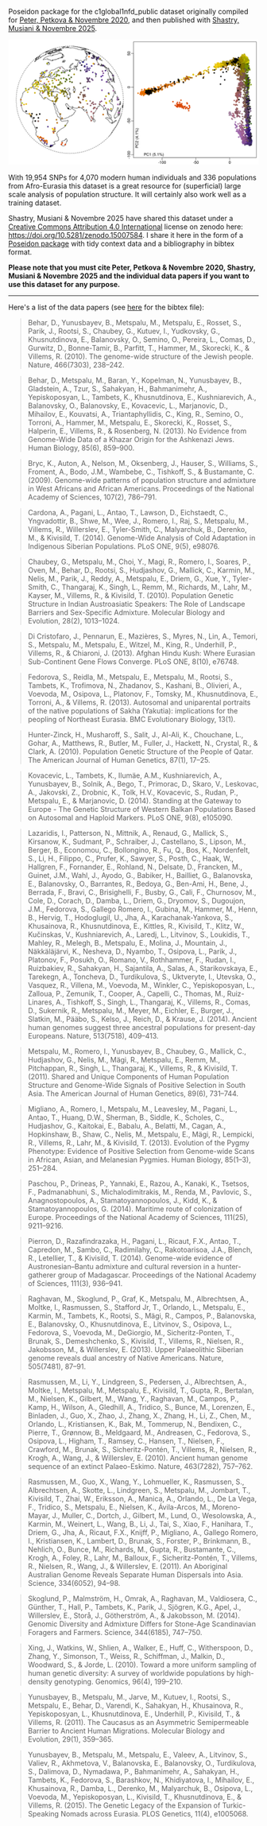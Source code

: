Poseidon package for the c1global1nfd_public dataset originally compiled for [Peter, Petkova \& Novembre 2020](https://doi.org/10.1093/molbev/msz280), and then published with [Shastry, Musiani \& Novembre 2025](https://doi.org/10.1101/2025.02.10.637386).

![Figure: Map and PCA output](code/plot.png)

With 19,954 SNPs for 4,070 modern human individuals and 336 populations from Afro-Eurasia this dataset is a great resource for (superficial) large scale analysis of population structure. It will certainly also work well as a training dataset.

Shastry, Musiani \& Novembre 2025 have shared this dataset under a [Creative Commons Attribution 4.0 International](https://creativecommons.org/licenses/by/4.0/legalcode) license on zenodo here: <https://doi.org/10.5281/zenodo.15007584>. I share it here in the form of a [Poseidon package](https://www.poseidon-adna.org) with tidy context data and a bibliography in bibtex format.

**Please note that you must cite Peter, Petkova \& Novembre 2020, Shastry, Musiani \& Novembre 2025 and the individual data papers if you want to use this dataset for any purpose.**

***

Here's a list of the  data papers (see [here](c1global1nfd_public/c1global1nfd_public.bib) for the bibtex file):

> Behar, D., Yunusbayev, B., Metspalu, M., Metspalu, E., Rosset, S., Parik, J., Rootsi, S., Chaubey, G., Kutuev, I., Yudkovsky, G., Khusnutdinova, E., Balanovsky, O., Semino, O., Pereira, L., Comas, D., Gurwitz, D., Bonne-Tamir, B., Parfitt, T., Hammer, M., Skorecki, K., & Villems, R. (2010). The genome-wide structure of the Jewish people. Nature, 466(7303), 238–242.

> Behar, D., Metspalu, M., Baran, Y., Kopelman, N., Yunusbayev, B., Gladstein, A., Tzur, S., Sahakyan, H., Bahmanimehr, A., Yepiskoposyan, L., Tambets, K., Khusnutdinova, E., Kushniarevich, A., Balanovsky, O., Balanovsky, E., Kovacevic, L., Marjanovic, D., Mihailov, E., Kouvatsi, A., Triantaphyllidis, C., King, R., Semino, O., Torroni, A., Hammer, M., Metspalu, E., Skorecki, K., Rosset, S., Halperin, E., Villems, R., & Rosenberg, N. (2013). No Evidence from Genome-Wide Data of a Khazar Origin for the Ashkenazi Jews. Human Biology, 85(6), 859–900.

> Bryc, K., Auton, A., Nelson, M., Oksenberg, J., Hauser, S., Williams, S., Froment, A., Bodo, J.M., Wambebe, C., Tishkoff, S., & Bustamante, C. (2009). Genome-wide patterns of population structure and admixture in West Africans and African Americans. Proceedings of the National Academy of Sciences, 107(2), 786–791.

> Cardona, A., Pagani, L., Antao, T., Lawson, D., Eichstaedt, C., Yngvadottir, B., Shwe, M., Wee, J., Romero, I., Raj, S., Metspalu, M., Villems, R., Willerslev, E., Tyler-Smith, C., Malyarchuk, B., Derenko, M., & Kivisild, T. (2014). Genome-Wide Analysis of Cold Adaptation in Indigenous Siberian Populations. PLoS ONE, 9(5), e98076.

> Chaubey, G., Metspalu, M., Choi, Y., Magi, R., Romero, I., Soares, P., Oven, M., Behar, D., Rootsi, S., Hudjashov, G., Mallick, C., Karmin, M., Nelis, M., Parik, J., Reddy, A., Metspalu, E., Driem, G., Xue, Y., Tyler-Smith, C., Thangaraj, K., Singh, L., Remm, M., Richards, M., Lahr, M., Kayser, M., Villems, R., & Kivisild, T. (2010). Population Genetic Structure in Indian Austroasiatic Speakers: The Role of Landscape Barriers and Sex-Specific Admixture. Molecular Biology and Evolution, 28(2), 1013–1024.

> Di Cristofaro, J., Pennarun, E., Mazières, S., Myres, N., Lin, A., Temori, S., Metspalu, M., Metspalu, E., Witzel, M., King, R., Underhill, P., Villems, R., & Chiaroni, J. (2013). Afghan Hindu Kush: Where Eurasian Sub-Continent Gene Flows Converge. PLoS ONE, 8(10), e76748.

> Fedorova, S., Reidla, M., Metspalu, E., Metspalu, M., Rootsi, S., Tambets, K., Trofimova, N., Zhadanov, S., Kashani, B., Olivieri, A., Voevoda, M., Osipova, L., Platonov, F., Tomsky, M., Khusnutdinova, E., Torroni, A., & Villems, R. (2013). Autosomal and uniparental portraits of the native populations of Sakha (Yakutia): implications for the peopling of Northeast Eurasia. BMC Evolutionary Biology, 13(1).

> Hunter-Zinck, H., Musharoff, S., Salit, J., Al-Ali, K., Chouchane, L., Gohar, A., Matthews, R., Butler, M., Fuller, J., Hackett, N., Crystal, R., & Clark, A. (2010). Population Genetic Structure of the People of Qatar. The American Journal of Human Genetics, 87(1), 17–25.

> Kovacevic, L., Tambets, K., Ilumäe, A.M., Kushniarevich, A., Yunusbayev, B., Solnik, A., Bego, T., Primorac, D., Skaro, V., Leskovac, A., Jakovski, Z., Drobnic, K., Tolk, H.V., Kovacevic, S., Rudan, P., Metspalu, E., & Marjanovic, D. (2014). Standing at the Gateway to Europe - The Genetic Structure of Western Balkan Populations Based on Autosomal and Haploid Markers. PLoS ONE, 9(8), e105090.

> Lazaridis, I., Patterson, N., Mittnik, A., Renaud, G., Mallick, S., Kirsanow, K., Sudmant, P., Schraiber, J., Castellano, S., Lipson, M., Berger, B., Economou, C., Bollongino, R., Fu, Q., Bos, K., Nordenfelt, S., Li, H., Filippo, C., Prufer, K., Sawyer, S., Posth, C., Haak, W., Hallgren, F., Fornander, E., Rohland, N., Delsate, D., Francken, M., Guinet, J.M., Wahl, J., Ayodo, G., Babiker, H., Bailliet, G., Balanovska, E., Balanovsky, O., Barrantes, R., Bedoya, G., Ben-Ami, H., Bene, J., Berrada, F., Bravi, C., Brisighelli, F., Busby, G., Cali, F., Churnosov, M., Cole, D., Corach, D., Damba, L., Driem, G., Dryomov, S., Dugoujon, J.M., Fedorova, S., Gallego Romero, I., Gubina, M., Hammer, M., Henn, B., Hervig, T., Hodoglugil, U., Jha, A., Karachanak-Yankova, S., Khusainova, R., Khusnutdinova, E., Kittles, R., Kivisild, T., Klitz, W., Kučinskas, V., Kushniarevich, A., Laredj, L., Litvinov, S., Loukidis, T., Mahley, R., Melegh, B., Metspalu, E., Molina, J., Mountain, J., Näkkäläjärvi, K., Nesheva, D., Nyambo, T., Osipova, L., Parik, J., Platonov, F., Posukh, O., Romano, V., Rothhammer, F., Rudan, I., Ruizbakiev, R., Sahakyan, H., Sajantila, A., Salas, A., Starikovskaya, E., Tarekegn, A., Toncheva, D., Turdikulova, S., Uktveryte, I., Utevska, O., Vasquez, R., Villena, M., Voevoda, M., Winkler, C., Yepiskoposyan, L., Zalloua, P., Zemunik, T., Cooper, A., Capelli, C., Thomas, M., Ruiz-Linares, A., Tishkoff, S., Singh, L., Thangaraj, K., Villems, R., Comas, D., Sukernik, R., Metspalu, M., Meyer, M., Eichler, E., Burger, J., Slatkin, M., Pääbo, S., Kelso, J., Reich, D., & Krause, J. (2014). Ancient human genomes suggest three ancestral populations for present-day Europeans. Nature, 513(7518), 409–413.

> Metspalu, M., Romero, I., Yunusbayev, B., Chaubey, G., Mallick, C., Hudjashov, G., Nelis, M., Mägi, R., Metspalu, E., Remm, M., Pitchappan, R., Singh, L., Thangaraj, K., Villems, R., & Kivisild, T. (2011). Shared and Unique Components of Human Population Structure and Genome-Wide Signals of Positive Selection in South Asia. The American Journal of Human Genetics, 89(6), 731–744.

> Migliano, A., Romero, I., Metspalu, M., Leavesley, M., Pagani, L., Antao, T., Huang, D.W., Sherman, B., Siddle, K., Scholes, C., Hudjashov, G., Kaitokai, E., Babalu, A., Belatti, M., Cagan, A., Hopkinshaw, B., Shaw, C., Nelis, M., Metspalu, E., Mägi, R., Lempicki, R., Villems, R., Lahr, M., & Kivisild, T. (2013). Evolution of the Pygmy Phenotype: Evidence of Positive Selection from Genome-wide Scans in African, Asian, and Melanesian Pygmies. Human Biology, 85(1–3), 251–284.

> Paschou, P., Drineas, P., Yannaki, E., Razou, A., Kanaki, K., Tsetsos, F., Padmanabhuni, S., Michalodimitrakis, M., Renda, M., Pavlovic, S., Anagnostopoulos, A., Stamatoyannopoulos, J., Kidd, K., & Stamatoyannopoulos, G. (2014). Maritime route of colonization of Europe. Proceedings of the National Academy of Sciences, 111(25), 9211–9216.

> Pierron, D., Razafindrazaka, H., Pagani, L., Ricaut, F.X., Antao, T., Capredon, M., Sambo, C., Radimilahy, C., Rakotoarisoa, J.A., Blench, R., Letellier, T., & Kivisild, T. (2014). Genome-wide evidence of Austronesian–Bantu admixture and cultural reversion in a hunter-gatherer group of Madagascar. Proceedings of the National Academy of Sciences, 111(3), 936–941.

> Raghavan, M., Skoglund, P., Graf, K., Metspalu, M., Albrechtsen, A., Moltke, I., Rasmussen, S., Stafford Jr, T., Orlando, L., Metspalu, E., Karmin, M., Tambets, K., Rootsi, S., Mägi, R., Campos, P., Balanovska, E., Balanovsky, O., Khusnutdinova, E., Litvinov, S., Osipova, L., Fedorova, S., Voevoda, M., DeGiorgio, M., Sicheritz-Ponten, T., Brunak, S., Demeshchenko, S., Kivisild, T., Villems, R., Nielsen, R., Jakobsson, M., & Willerslev, E. (2013). Upper Palaeolithic Siberian genome reveals dual ancestry of Native Americans. Nature, 505(7481), 87–91.

> Rasmussen, M., Li, Y., Lindgreen, S., Pedersen, J., Albrechtsen, A., Moltke, I., Metspalu, M., Metspalu, E., Kivisild, T., Gupta, R., Bertalan, M., Nielsen, K., Gilbert, M., Wang, Y., Raghavan, M., Campos, P., Kamp, H., Wilson, A., Gledhill, A., Tridico, S., Bunce, M., Lorenzen, E., Binladen, J., Guo, X., Zhao, J., Zhang, X., Zhang, H., Li, Z., Chen, M., Orlando, L., Kristiansen, K., Bak, M., Tommerup, N., Bendixen, C., Pierre, T., Grønnow, B., Meldgaard, M., Andreasen, C., Fedorova, S., Osipova, L., Higham, T., Ramsey, C., Hansen, T., Nielsen, F., Crawford, M., Brunak, S., Sicheritz-Pontén, T., Villems, R., Nielsen, R., Krogh, A., Wang, J., & Willerslev, E. (2010). Ancient human genome sequence of an extinct Palaeo-Eskimo. Nature, 463(7282), 757–762.

> Rasmussen, M., Guo, X., Wang, Y., Lohmueller, K., Rasmussen, S., Albrechtsen, A., Skotte, L., Lindgreen, S., Metspalu, M., Jombart, T., Kivisild, T., Zhai, W., Eriksson, A., Manica, A., Orlando, L., De La Vega, F., Tridico, S., Metspalu, E., Nielsen, K., Ávila-Arcos, M., Moreno-Mayar, J., Muller, C., Dortch, J., Gilbert, M., Lund, O., Wesolowska, A., Karmin, M., Weinert, L., Wang, B., Li, J., Tai, S., Xiao, F., Hanihara, T., Driem, G., Jha, A., Ricaut, F.X., Knijff, P., Migliano, A., Gallego Romero, I., Kristiansen, K., Lambert, D., Brunak, S., Forster, P., Brinkmann, B., Nehlich, O., Bunce, M., Richards, M., Gupta, R., Bustamante, C., Krogh, A., Foley, R., Lahr, M., Balloux, F., Sicheritz-Pontén, T., Villems, R., Nielsen, R., Wang, J., & Willerslev, E. (2011). An Aboriginal Australian Genome Reveals Separate Human Dispersals into Asia. Science, 334(6052), 94–98.

> Skoglund, P., Malmström, H., Omrak, A., Raghavan, M., Valdiosera, C., Günther, T., Hall, P., Tambets, K., Parik, J., Sjögren, K.G., Apel, J., Willerslev, E., Storå, J., Götherström, A., & Jakobsson, M. (2014). Genomic Diversity and Admixture Differs for Stone-Age Scandinavian Foragers and Farmers. Science, 344(6185), 747–750.

> Xing, J., Watkins, W., Shlien, A., Walker, E., Huff, C., Witherspoon, D., Zhang, Y., Simonson, T., Weiss, R., Schiffman, J., Malkin, D., Woodward, S., & Jorde, L. (2010). Toward a more uniform sampling of human genetic diversity: A survey of worldwide populations by high-density genotyping. Genomics, 96(4), 199–210.

> Yunusbayev, B., Metspalu, M., Jarve, M., Kutuev, I., Rootsi, S., Metspalu, E., Behar, D., Varendi, K., Sahakyan, H., Khusainova, R., Yepiskoposyan, L., Khusnutdinova, E., Underhill, P., Kivisild, T., & Villems, R. (2011). The Caucasus as an Asymmetric Semipermeable Barrier to Ancient Human Migrations. Molecular Biology and Evolution, 29(1), 359–365.

> Yunusbayev, B., Metspalu, M., Metspalu, E., Valeev, A., Litvinov, S., Valiev, R., Akhmetova, V., Balanovska, E., Balanovsky, O., Turdikulova, S., Dalimova, D., Nymadawa, P., Bahmanimehr, A., Sahakyan, H., Tambets, K., Fedorova, S., Barashkov, N., Khidiyatova, I., Mihailov, E., Khusainova, R., Damba, L., Derenko, M., Malyarchuk, B., Osipova, L., Voevoda, M., Yepiskoposyan, L., Kivisild, T., Khusnutdinova, E., & Villems, R. (2015). The Genetic Legacy of the Expansion of Turkic-Speaking Nomads across Eurasia. PLOS Genetics, 11(4), e1005068.

